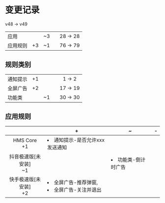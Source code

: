 # 变更记录

v48 -> v49

||||||
|-|:-:|:-:|:-:|:-:|
|应用||~3||28 -> 28|
|应用规则|+3|~1||76 -> 79|

## 规则类别

||||||
|-|:-:|:-:|:-:|:-:|
|通知提示|+1|||1 -> 2|
|全屏广告|+2|||17 -> 19|
|功能类||~1||30 -> 30|

## 应用规则

||+|~|-|
|:-:|-|-|-|
|HMS Core<br>+1|<li>通知提示-是否允许xxx发送通知|||
|抖音极速版[未安装]<br>~1||<li>功能类-倒计时广告||
|快手极速版[未安装]<br>+2|<li>全屏广告-推荐弹窗,<li>全屏广告-关注并退出|||
